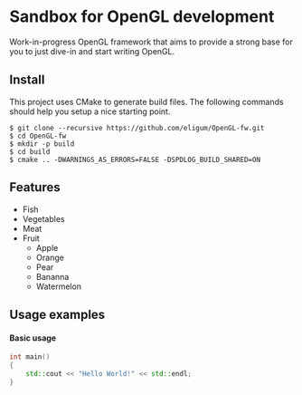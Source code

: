 # Sandbox for OpenGL development

Work-in-progress OpenGL framework that aims to provide a strong base for you to just dive-in and start writing OpenGL.

## Install
This project uses CMake to generate build files. The following commands should help you setup a nice starting point.
```console
$ git clone --recursive https://github.com/eligum/OpenGL-fw.git
$ cd OpenGL-fw
$ mkdir -p build
$ cd build
$ cmake .. -DWARNINGS_AS_ERRORS=FALSE -DSPDLOG_BUILD_SHARED=ON
```

## Features
* Fish
* Vegetables
* Meat
* Fruit
  * Apple
  * Orange
  * Pear
  * Bananna
  * Watermelon

## Usage examples
#### Basic usage
```c++
int main()
{
    std::cout << "Hello World!" << std::endl;
}
```
